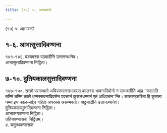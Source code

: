 ```yaml
---
title: (१५) ५. आभावग्गो

---
```

(१५) ५. आभावग्गो  


## १-६. आभासुत्तादिवण्णना

१४१-१४६. पञ्‍चमस्स पठमादीनि उत्तानत्थानेव।  
आभासुत्तादिवण्णना निट्ठिता।  


## ७-१०. दुतियकालसुत्तादिवण्णना

१४७-१५०. सत्तमे परमत्थतो अविज्‍जमानसभावस्स कालस्स भावनादियोगो न सम्भवतीति आह ‘‘कालाति तस्मिं तस्मिं काले धम्मस्सवनादिवसेन पवत्तानं कुसलधम्मानं एतं अधिवचन’’न्ति। कालसहचरिता हि कुसला धम्मा इध काल-सद्देन गहिता अपरस्स असम्भवतो। अट्ठमादीनि उत्तानत्थानेव।  
दुतियकालसुत्तादिवण्णना निट्ठिता।  
आभावग्गवण्णना निट्ठिता।  
ततियपण्णासकं निट्ठितम्।  
४. चतुत्थपण्णासकं  